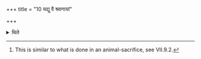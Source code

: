 +++
title = "10 यद्यु वै श्रवणायां"

+++

<details><summary>थिते</summary>

10. If, however, the Varuaṇapraghāsa-rite is performed on the Śrāvaṇa full-moon-day then he should scoop (the spotted ghee (curds and ghee) which is already mixed.[^2]  


[^1]: Cp. VIII.5.1.  

[^2]: This is similar to what is done in an animal-sacrifice, see VII.9.2.
</details>
